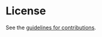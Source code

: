 # License

See the
[guidelines for contributions](https://github.com/GabrielMontenegro/quic-negotiate-pnp/blob/master/CONTRIBUTING.md).
